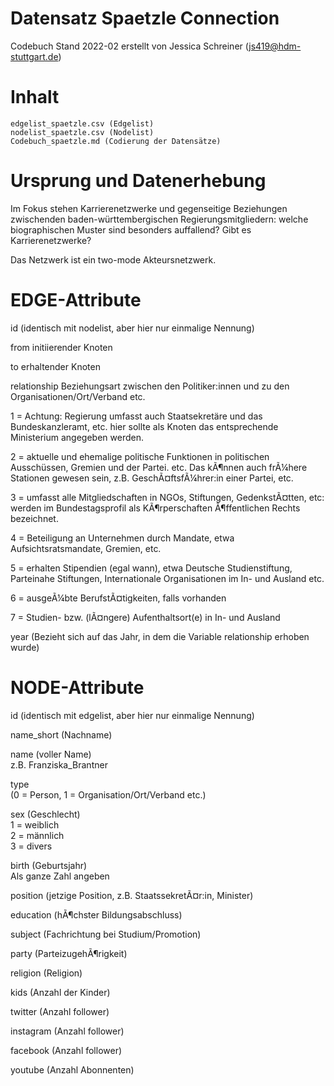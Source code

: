 # Datensatz Spaetzle Connection

Codebuch Stand 2022-02 erstellt von Jessica Schreiner (js419@hdm-stuttgart.de)

# Inhalt

    edgelist_spaetzle.csv (Edgelist)
    nodelist_spaetzle.csv (Nodelist)
    Codebuch_spaetzle.md (Codierung der Datensätze)

# Ursprung und Datenerhebung

Im Fokus stehen Karrierenetzwerke und gegenseitige Beziehungen zwischenden baden-württembergischen Regierungsmitgliedern: welche biographischen
Muster sind besonders auffallend? Gibt es Karrierenetzwerke? 

Das Netzwerk ist ein two-mode Akteursnetzwerk. 

# EDGE-Attribute

id 
(identisch mit nodelist, aber hier nur einmalige Nennung)

from 
initiierender Knoten

to 
erhaltender Knoten

relationship 
Beziehungsart zwischen den Politiker:innen und zu den Organisationen/Ort/Verband etc.

1 = Achtung: Regierung umfasst auch Staatsekretäre und das
Bundeskanzleramt, etc. hier sollte als Knoten das entsprechende
Ministerium angegeben werden.

2 = aktuelle und ehemalige politische Funktionen in politischen
Ausschüssen, Gremien und der Partei. etc. Das kÃ¶nnen auch frÃ¼here
Stationen gewesen sein, z.B. GeschÃ¤ftsfÃ¼hrer:in einer Partei, etc.

3 = umfasst alle Mitgliedschaften in NGOs, Stiftungen, GedenkstÃ¤tten,
etc: werden im Bundestagsprofil als KÃ¶rperschaften Ã¶ffentlichen Rechts
bezeichnet.

4 = Beteiligung an Unternehmen durch Mandate, etwa Aufsichtsratsmandate,
Gremien, etc.

5 = erhalten Stipendien (egal wann), etwa Deutsche Studienstiftung,
Parteinahe Stiftungen, Internationale Organisationen im In- und Ausland
etc.

6 = ausgeÃ¼bte BerufstÃ¤tigkeiten, falls vorhanden

7 = Studien- bzw. (lÃ¤ngere) Aufenthaltsort(e) in In- und Ausland

year (Bezieht sich auf das Jahr, in dem die Variable relationship erhoben wurde)

# NODE-Attribute

id (identisch mit edgelist, aber hier nur einmalige Nennung)

name_short (Nachname)

name (voller Name)  
z.B. Franziska_Brantner

type   
(0 = Person, 1 = Organisation/Ort/Verband etc.)

sex (Geschlecht)  
1 = weiblich  
2 = männlich  
3 = divers  

birth (Geburtsjahr)  
Als ganze Zahl angeben

position (jetzige Position, z.B. StaatssekretÃ¤r:in, Minister)  

education (hÃ¶chster Bildungsabschluss)

subject (Fachrichtung bei Studium/Promotion)

party (ParteizugehÃ¶rigkeit)

religion (Religion)

kids (Anzahl der Kinder)

twitter (Anzahl follower)

instagram  (Anzahl follower)

facebook (Anzahl follower)

youtube  (Anzahl Abonnenten)

